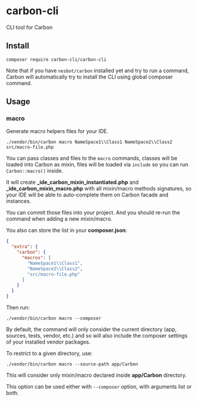 # carbon-cli

CLI tool for Carbon

## Install

```shell
composer require carbon-cli/carbon-cli
```

Note that if you have `nesbot/carbon` installed yet and try to run a command, Carbon will automatically try to
install the CLI using global composer command.

## Usage

### macro

Generate macro helpers files for your IDE.

```shell
./vendor/bin/carbon macro NameSpace1\\Class1 NameSpace2\\Class2 src/macro-file.php
```

You can pass classes and files to the `macro` commands, classes will be loaded into Carbon as mixin, files will be
loaded via `include` so you can run `Carbon::macro()` inside.

It will create **_ide_carbon_mixin_instantiated.php** and **_ide_carbon_mixin_macro.php** with all mixin/macro
methods signatures, so your IDE will be able to auto-complete them on Carbon facade and instances.

You can commit those files into your project. And you should re-run the command when adding a new mixin/macro.

You also can store the list in your **composer.json**:

```json
{
  "extra": {
    "carbon": {
      "macros": [
        "NameSpace1\\Class1",
        "NameSpace2\\Class2",
        "src/macro-file.php"
      ]
    }
  }
}
```

Then run:

```shell
./vendor/bin/carbon macro --composer
```

By default, the command will only consider the current directory (app, sources, tests, vendor, etc.) and so will
also include the composer settings of your installed vendor packages.

To restrict to a given directory, use:

```shell
./vendor/bin/carbon macro --source-path app/Carbon
```

This will consider only mixin/macro declared inside **app/Carbon** directory.

This option can be used either with `--composer` option, with arguments list or both.
